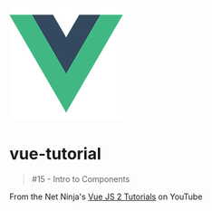 ![Logo of the project](./../img/vue_logo.png)

# vue-tutorial

>#15 - Intro to Components

From the Net Ninja's [Vue JS 2 Tutorials](https://www.youtube.com/playlist?list=PL4cUxeGkcC9gQcYgjhBoeQH7wiAyZNrYa) on YouTube